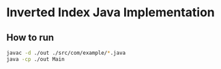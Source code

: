 # Inverted Index Java Implementation

## How to run

```bash
javac -d ./out ./src/com/example/*.java
java -cp ./out Main
```

